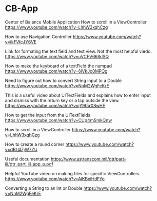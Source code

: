 # CB-App
Center of Balance Mobile Application
How to scroll in a ViewController
https://www.youtube.com/watch?v=LhhW3xqhCzg

How to use Navigation Controller
https://www.youtube.com/watch?v=ikFVfcJY6VE

Link for formating the text field and text view. Not the most helpful viedo.
https://www.youtube.com/watch?v=uVCFV668dSQ

How to make the keyboard of a textField the numpad
https://www.youtube.com/watch?v=6iVkJo0MPQg

Need to figure out how to convert String input to a Double
https://www.youtube.com/watch?v=NnM2WgFeKrE

This is a useful video about UITextFields and explains how to enter input and dismiss with the return key or a tap outside the view.
https://www.youtube.com/watch?v=jY9t5rX8wHE

How to get the input from the UITextFields
https://www.youtube.com/watch?v=CUp4mSmkQnw

How to scroll in a ViewController
https://www.youtube.com/watch?v=LhhW3xqhCzg

How to create a round corner
https://www.youtube.com/watch?v=dB14lZjW7ZU

Useful documentation
https://www.ustranscom.mil/dtr/part-iii/dtr_part_iii_app_p.pdf

Helpful YouTube video on making files for specific ViewControllers
https://www.youtube.com/watch?v=AiKBxiHdFYo

Converting a String to an Int or Double
https://www.youtube.com/watch?v=NnM2WgFeKrE
